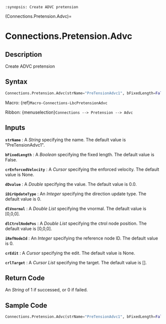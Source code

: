 ```{module} Connections.Pretension.Advc()
:synopsis: Create ADVC pretension
```

(Connections.Pretension.Advc)=

# Connections.Pretension.Advc

## Description

Create ADVC pretension

## Syntax

```python
Connections.Pretension.Advc(strName="PreTensionAdvc1", bFixedLength=False, crEnforcedVelocity=None, dDvalue=0.0, iDirUpdateType=0, dlVnormal=[0,0,0], dlCtrolNodePos=[0,0,0], iRefNodeId=0, crEdit=None, crlTarget=[])
```

Macro: {ref}`Macro-Connections-LbcPretensionAdvc`

Ribbon: {menuselection}`Connections --> Pretension --> Advc`

## Inputs

**`strName`**
: A _String_ specifying the name. The default value is "PreTensionAdvc1".

**`bFixedLength`**
: A _Boolean_ specifying the fixed length. The default value is False.

**`crEnforcedVelocity`**
: A _Cursor_ specifying the enforced velocity. The default value is None.

**`dDvalue`**
: A _Double_ specifying the value. The default value is 0.0.

**`iDirUpdateType`**
: An _Integer_ specifying the direction update type. The default value is 0.

**`dlVnormal`**
: A _Double List_ specifying the vnormal. The default value is [0,0,0].

**`dlCtrolNodePos`**
: A _Double List_ specifying the ctrol node position. The default value is [0,0,0].

**`iRefNodeId`**
: An _Integer_ specifying the reference node ID. The default value is 0.

**`crEdit`**
: A _Cursor_ specifying the edit. The default value is None.

**`crlTarget`**
: A _Cursor List_ specifying the target. The default value is [].

## Return Code

An _String_ of 1 if successed, or 0 if failed.

## Sample Code

```python
Connections.Pretension.Advc(strName="PreTensionAdvc1", bFixedLength=False, crEnforcedVelocity=None, dDvalue=0.0, iDirUpdateType=0, dlVnormal=[0,0,0], dlCtrolNodePos=[0,0,0], iRefNodeId=0, crEdit=None, crlTarget=[])
```
